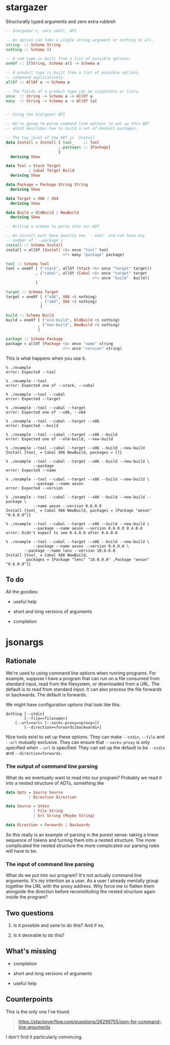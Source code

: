# stargazer

Structurally typed arguments and zero extra rubbish

```haskell
-- Stargazer's, very small, API

-- An option can take a single string argument or nothing at all.
string  :: Schema String
nothing :: Schema ()

-- A sum type is built from a list of possible options.
oneOf :: [(String, Schema a)] -> Schema a

-- A product type is built from a list of possible options,
-- composed applicatively.
allOf :: AllOf a -> Schema a

-- The fields of a product type can be singletons or lists.
once  :: String -> Schema a -> AllOf a
many  :: String -> Schema a -> AllOf [a]


-- Using the Stargazer API

-- We're going to parse command line options to set up this ADT
-- which describes how to build a set of Haskell packages.

-- The top level of the ADT is `Install`
data Install = Install { tool_    :: Tool
                       , packages :: [Package]
                       }
  deriving Show

data Tool = Stack Target
          | Cabal Target Build
  deriving Show

data Package = Package String String
  deriving Show

data Target = X86 | X64
  deriving Show

data Build = OldBuild | NewBuild
  deriving Show

-- Writing a schema to parse into our ADT

-- An install must have exactly one `--tool` and can have any
-- number of `--package`s
install :: Schema Install
install = allOf (Install <$> once "tool" tool
                         <*> many "package" package)

tool :: Schema Tool
tool = oneOf [ ("stack", allOf (Stack <$> once "target" target))
             , ("cabal", allOf (Cabal <$> once "target" target
                                      <*> once "build"  build))
             ]

target :: Schema Target
target = oneOf [ ("x86", X86 <$ nothing)
               , ("x64", X64 <$ nothing)
               ]

build :: Schema Build
build = oneOf [ ("old-build", OldBuild <$ nothing)
              , ("new-build", NewBuild <$ nothing)
              ]

package :: Schema Package
package = allOf (Package <$> once "name" string
                         <*> once "version" string)
```

This is what happens when you use it.

```
% ./example
error: Expected --tool

% ./example --tool
error: Expected one of --stack, --cabal

% ./example --tool --cabal
error: Expected --target

% ./example --tool --cabal --target
error: Expected one of --x86, --x64

% ./example --tool --cabal --target --x86
error: Expected --build

% ./example --tool --cabal --target --x86 --build
error: Expected one of --old-build, --new-build

% ./example --tool --cabal --target --x86 --build --new-build
Install {tool_ = Cabal X86 NewBuild, packages = []}

% ./example --tool --cabal --target --x86 --build --new-build \
            --package
error: Expected --name

% ./example --tool --cabal --target --x86 --build --new-build \
            --package --name aeson
error: Expected --version

% ./example --tool --cabal --target --x86 --build --new-build --package \
            --name aeson --version 0.6.0.0
Install {tool_ = Cabal X86 NewBuild, packages = [Package "aeson" "0.6.0.0"]}

% ./example --tool --cabal --target --x86 --build --new-build \
            --package --name aeson --version 0.6.0.0 0.4.0.0
error: Didn't expect to see 0.4.0.0 after 0.6.0.0

% ./example --tool --cabal --target --x86 --build --new-build \
            --package --name aeson --version 0.6.0.0 \
	    --package --name lens --version 10.0.0.0
Install {tool_ = Cabal X86 NewBuild,
         packages = [Package "lens" "10.0.0.0" ,Package "aeson" "0.6.0.0"]}
```

## To do

All the goodies:

* useful help

* short and long versions of arguments

* completion

# jsonargs

## Rationale

We're used to using command line options when running programs.  For
example, suppose I have a program that can run on a file consumed from
standard input, read from the filesystem, or downloaded from a URL.
The default is to read from standard input.  It can also process the
file forwards or backwards.  The default is forwards.

We might have configuration options that look like this.

```
dothing [--stdin]
        [--file=<filename>]
	[--url=<url> [--socks-proxy=<proxy>]]
        [--direction=<forwards|backwards>]
```

Nice tools exist to set up these options.  They can make `--stdin`,
`--file` and `--url` mutually exclusive.  They can ensure that
`--socks-proxy` is only specified when `--url` is specified.  They can
set up the default to be `--stdin` and `--direction=forwards`.

### The output of command line parsing

What do we eventually want to read into our program?  Probably we read
it into a nested structure of ADTs, something like

```haskell
data Opts = Source Source
          | Direction Direction

data Source = Stdin
            | File String
            | Url String (Maybe String)

data Direction = Forwards | Backwards
```

So this really is an example of parsing in the purest sense: taking a
linear sequence of tokens and turning them into a nested structure.
The more complicated the nested structure the more complicated our
parsing rules will have to be.

### The input of command line parsing

What do we put into our program?  It's not actually command line
arguments.  It's my intention as a user.  As a user I already mentally
group together the URL with the proxy address.  Why force me to
flatten them alongside the direction before reconstituting the nested
structure again inside the program?


## Two questions

1. Is it possible and sane to do this?  And if so,

2. Is it desirable to do this?

## What's missing

* completion

* short and long versions of arguments

* useful help

## Counterpoints

This is the only one I've found.

> https://stackoverflow.com/questions/26299755/json-for-command-line-arguments

I don't find it particularly convincing.
